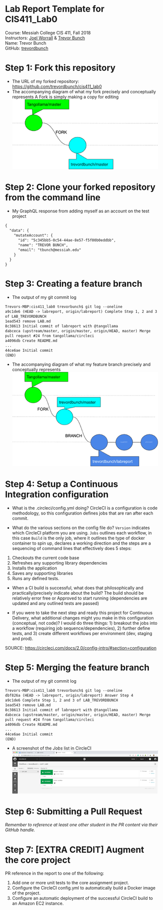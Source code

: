 # Lab Report Template for CIS411_Lab0
Course: Messiah College CIS 411, Fall 2018<br/>
Instructors: [Joel Worrall](https://github.com/tangollama) & [Trevor Bunch](https://github.com/trevordbunch)<br/>
Name: Trevor Bunch<br/>
GitHub: [trevordbunch](https://github.com/trevordbunch/)<br/>

# Step 1: Fork this repository
- The URL of my forked repository: https://github.com/trevordbunch/cis411_lab0
- The accompanying diagram of what my fork precisely and conceptually represents
A Fork is simply making a copy for editing 
![Forked Project](Lab0_1_Fork.png "Forked Project")

# Step 2: Clone your forked repository from the command line
- My GraphQL response from adding myself as an account on the test project
```
{
  "data": {
    "mutateAccount": {
      "id": "5c345bb5-0c54-44ae-8e57-f5f00b0eddbb",
      "name": "TREVOR BUNCH",
      "email": "tbunch@messiah.edu"
    }
  }
}
```

# Step 3: Creating a feature branch
- The output of my git commit log
```
Trevors-MBP:cis411_lab0 trevorbunch$ git log --oneline
a9c1de6 (HEAD -> labreport, origin/labreport) Complete Step 1, 2 and 3 of LAB_TREVORDBUNCH
1ead543 remove LAB.md
8c38613 Initial commit of labreport with @tangollama
dabceca (upstream/master, origin/master, origin/HEAD, master) Merge pull request #24 from tangollama/circleci
a4096db Create README.md
...
44ce6ae Initial commit
(END)
```
- The accompanying diagram of what my feature branch precisely and conceptually represents
![Branch with Commits](Lab0_2_Branch.png "Branch with Commits")

# Step 4: Setup a Continuous Integration configuration
- What is the .circleci/config.yml doing?
CircleCI is a configuration is code methodology, so this configuration defines jobs that are ran after each commit.

- What do the various sections on the config file do?
`Version` indicates which CircleCI platform you are using.
`Jobs` outlines each workflow, in this case `Build` is the only job, where it outlines the type of docker container to spin up, declares a working direction and the steps are a sequencing of command lines that effectively does 5 steps:
1. Checkouts the current code base
2. Refreshes any supporting library dependencies
3. Installs the application
4. Saves any supporting libraries
5. Runs any defined tests.
   
- When a CI build is successful, what does that philosophically and practically/precisely indicate about the build?
The build should be relatively error free or Approved to start running (dependencies are updated and any outlined tests are passed)

- If you were to take the next step and ready this project for Continuous Delivery, what additional changes might you make in this configuration (conceptual, not code)?
I would do three things: 1) breakout the jobs into a workflow (requiring job sequence/dependencies), 2) further define tests, and 3) create different workflows per environment (dev, staging and prod).

SOURCE: https://circleci.com/docs/2.0/config-intro/#section=configuration


# Step 5: Merging the feature branch
* The output of my git commit log
```
Trevors-MBP:cis411_lab0 trevorbunch$ git log --oneline
dbf826a (HEAD -> labreport, origin/labreport) Answer Step 4
a9c1de6 Complete Step 1, 2 and 3 of LAB_TREVORDBUNCH
1ead543 remove LAB.md
8c38613 Initial commit of labreport with @tangollama
dabceca (upstream/master, origin/master, origin/HEAD, master) Merge pull request #24 from tangollama/circleci
a4096db Create README.md
...
44ce6ae Initial commit
(END)
```

* A screenshot of the _Jobs_ list in CircleCI
![CircleCI Jobs](Lab0_3_CircleCI.png "CircleCI Jobs")

# Step 6: Submitting a Pull Request
_Remember to reference at least one other student in the PR content via their GitHub handle._



# Step 7: [EXTRA CREDIT] Augment the core project
PR reference in the report to one of the following:
1. Add one or more unit tests to the core assignment project. 
2. Configure the CircleCI config.yml to automatically build a Docker image of the project.
3. Configure an automatic deployment of the successful CircleCI build to an Amazon EC2 instance.
